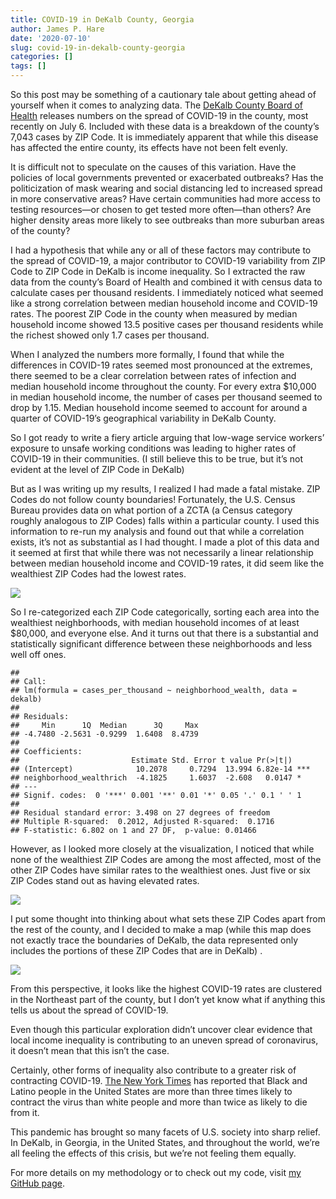 ```yaml
---
title: COVID-19 in DeKalb County, Georgia
author: James P. Hare
date: '2020-07-10'
slug: covid-19-in-dekalb-county-georgia
categories: []
tags: []
---
```

So this post may be something of a cautionary tale about getting ahead of yourself when it comes to analyzing data. The [DeKalb County Board of Health](https://www.dekalbhealth.net/covid-19dekalb/) releases numbers on the spread of COVID-19 in the county, most recently on July 6. Included with these data is a breakdown of the county’s 7,043 cases by ZIP Code. It is immediately apparent that while this disease has affected the entire county, its effects have not been felt evenly.

It is difficult not to speculate on the causes of this variation. Have the policies of local governments prevented or exacerbated outbreaks? Has the politicization of mask wearing and social distancing led to increased spread in more conservative areas? Have certain communities had more access to testing resources—or chosen to get tested more often—than others? Are higher density areas more likely to see outbreaks than more suburban areas of the county?

I had a hypothesis that while any or all of these factors may contribute to the spread of COVID-19, a major contributor to COVID-19 variability from ZIP Code to ZIP Code in DeKalb is income inequality. So I extracted the raw data from the county’s Board of Health and combined it with census data to calculate cases per thousand residents. I immediately noticed what seemed like a strong correlation between median household income and COVID-19 rates. The poorest ZIP Code in the county when measured by median household income showed 13.5 positive cases per thousand residents while the richest showed only 1.7 cases per thousand.

When I analyzed the numbers more formally, I found that while the differences in COVID-19 rates seemed most pronounced at the extremes, there seemed to be a clear correlation between rates of infection and median household income throughout the county. For every extra $10,000 in median household income, the number of cases per thousand seemed to drop by 1.15. Median household income seemed to account for around a quarter of COVID-19’s geographical variability in DeKalb County.

So I got ready to write a fiery article arguing that low-wage service workers’ exposure to unsafe working conditions was leading to higher rates of COVID-19 in their communities. (I still believe this to be true, but it’s not evident at the level of ZIP Code in DeKalb)

But as I was writing up my results, I realized I had made a fatal mistake. ZIP Codes do not follow county boundaries! Fortunately, the U.S. Census Bureau provides data on what portion of a ZCTA (a Census category roughly analogous to ZIP Codes) falls within a particular county. I used this information to re-run my analysis and found out that while a correlation exists, it’s not as substantial as I had thought. I made a plot of this data and it seemed at first that while there was not necessarily a linear relationship between median household income and COVID-19 rates, it did seem like the wealthiest ZIP Codes had the lowest rates.

![](/post/2020-07-10-covid-19-in-dekalb-county-georgia_files/unnamed-chunk-4-1.png)

So I re-categorized each ZIP Code categorically, sorting each area into the wealthiest neighborhoods, with median household incomes of at least $80,000, and everyone else. And it turns out that there is a substantial and statistically significant difference between these neighborhoods and less well off ones.

```{}
## 
## Call:
## lm(formula = cases_per_thousand ~ neighborhood_wealth, data = dekalb)
## 
## Residuals:
##     Min      1Q  Median      3Q     Max 
## -4.7480 -2.5631 -0.9299  1.6408  8.4739 
## 
## Coefficients:
##                         Estimate Std. Error t value Pr(>|t|)    
## (Intercept)              10.2078     0.7294  13.994 6.82e-14 ***
## neighborhood_wealthrich  -4.1825     1.6037  -2.608   0.0147 *  
## ---
## Signif. codes:  0 '***' 0.001 '**' 0.01 '*' 0.05 '.' 0.1 ' ' 1
## 
## Residual standard error: 3.498 on 27 degrees of freedom
## Multiple R-squared:  0.2012, Adjusted R-squared:  0.1716 
## F-statistic: 6.802 on 1 and 27 DF,  p-value: 0.01466
```

However, as I looked more closely at the visualization, I noticed that while none of the wealthiest ZIP Codes are among the most affected, most of the other ZIP Codes have similar rates to the wealthiest ones. Just five or six ZIP Codes stand out as having elevated rates. 

![](/post/2020-07-10-covid-19-in-dekalb-county-georgia_files/unnamed-chunk-8-1.png)

I put some thought into thinking about what sets these ZIP Codes apart from the rest of the county, and I decided to make a map (while this map does not exactly trace the boundaries of DeKalb, the data represented only includes the portions of these ZIP Codes that are in DeKalb) .

![](/post/2020-07-10-covid-19-in-dekalb-county-georgia_files/unnamed-chunk-9-1.png)

From this perspective, it looks like the highest COVID-19 rates are clustered in the Northeast part of the county, but I don’t yet know what if anything this tells us about the spread of COVID-19.

Even though this particular exploration didn’t uncover clear evidence that local income inequality is contributing to an uneven spread of coronavirus, it doesn’t mean that this isn’t the case.

Certainly, other forms of inequality also contribute to a greater risk of contracting COVID-19. [The New York Times](https://www.nytimes.com/interactive/2020/07/05/us/coronavirus-latinos-african-americans-cdc-data.html?searchResultPosition=4) has reported that Black and Latino people in the United States are more than three times likely to contract the virus than white people and more than twice as likely to die from it.

This pandemic has brought so many facets of U.S. society into sharp relief. In DeKalb, in Georgia, in the United States, and throughout the world, we’re all feeling the effects of this crisis, but we’re not feeling them equally.

For more details on my methodology or to check out my code, visit [my GitHub page](https://github.com/jamesphare/metro_atlanta_covid/blob/52ae7515cac6e98a20d8b3c002ae88b28ce7f46e/DeKalb_by_Zip.md).
